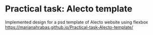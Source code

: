 # Practical task: Alecto template
Implemented design for a psd template of Alecto website using flexbox
https://marianahrabas.github.io/Practical-task-Alecto-template/
